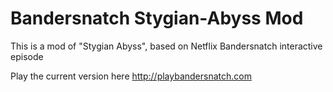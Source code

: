 # Bandersnatch Stygian-Abyss Mod

This is a mod of "Stygian Abyss", based on Netflix Bandersnatch interactive episode

Play the current version here http://playbandersnatch.com
